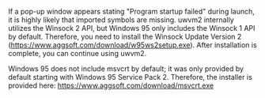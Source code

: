 If a pop-up window appears stating "Program startup failed" during launch, it is highly likely that imported symbols are missing. uwvm2 internally utilizes the Winsock 2 API, but Windows 95 only includes the Winsock 1 API by default. Therefore, you need to install the Winsock Update Version 2 (https://www.aggsoft.com/download/w95ws2setup.exe). After installation is complete, you can continue using uwvm2.

Windows 95 does not include msvcrt by default; it was only provided by default starting with Windows 95 Service Pack 2. Therefore, the installer is provided here: https://www.aggsoft.com/download/msvcrt.exe